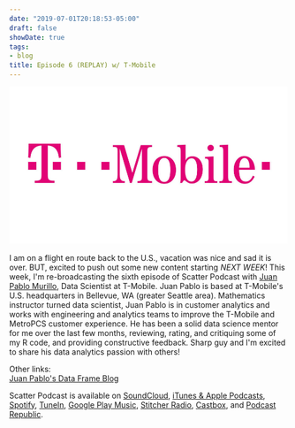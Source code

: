 ```yaml
---
date: "2019-07-01T20:18:53-05:00"
draft: false
showDate: true
tags:
- blog
title: Episode 6 (REPLAY) w/ T-Mobile
---
```


[![](https://raw.githubusercontent.com/JavOrraca/Home/gh-pages/assets/img/T-Mobile_Logo.jpg)](https://soundcloud.com/scatterpodcast/episode-006)

I am on a flight en route back to the U.S., vacation was nice and sad it is over. BUT, excited to push out some new content starting _NEXT WEEK_! This week, I'm re-broadcasting the sixth episode of Scatter Podcast with [Juan Pablo Murillo](https://www.linkedin.com/in/juanpablomurillo/), Data Scientist at T-Mobile. Juan Pablo is based at T-Mobile's U.S. headquarters in Bellevue, WA (greater Seattle area). Mathematics instructor turned data scientist, Juan Pablo is in customer analytics and works with engineering and analytics teams to improve the T-Mobile and MetroPCS customer experience. He has been a solid data science mentor for me over the last few months, reviewing, rating, and critiquing some of my R code, and providing constructive feedback. Sharp guy and I'm excited to share his data analytics passion with others!

Other links:
<br/>[Juan Pablo's Data Frame Blog](http://dataframeblog.com/)

Scatter Podcast is available on [SoundCloud](https://soundcloud.com/scatterpodcast), [iTunes & Apple Podcasts](https://podcasts.apple.com/us/podcast/scatter-podcast/id1458544194), [Spotify](https://open.spotify.com/show/64UpJwByrdsrLSYObuEeHx?si=n_UlBzrYQv6ptBjeXfSOsw), [TuneIn](https://tunein.com/podcasts/Business--Economics-Podcasts/Scatter-Podcast-p1216105/), [Google Play Music](https://playmusic.app.goo.gl/?ibi=com.google.PlayMusic&isi=691797987&ius=googleplaymusic&apn=com.google.android.music&link=https://play.google.com/music/m/Iqayzaqkmvhu5op3yehzbj5bus4?t%3DScatter_Podcast%26pcampaignid%3DMKT-na-all-co-pr-mu-pod-16), [Stitcher Radio](https://www.stitcher.com/podcast/scatter-podcast/httpssoundcloudcomscatterpodcast), [Castbox](https://castbox.fm/channel/id2083174), and [Podcast Republic](https://www.podcastrepublic.net/podcast/1458544194).